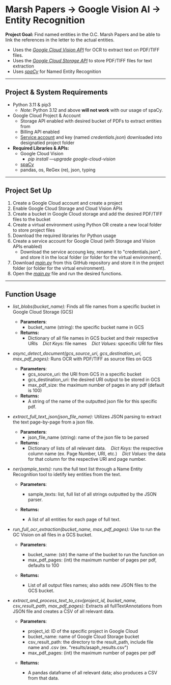 # Marsh Papers &rarr; Google Vision AI &rarr; Entity Recognition 

**Project Goal:** Find named entities in the O.C. Marsh Papers and be able to link the references in the letter to the actual entities.
* Uses the [*Google Cloud Vision API*](https://cloud.google.com/vision/docs) for OCR to extract text on PDF/TIFF files.
* Uses the [*Google Cloud Storage API*](https://console.cloud.google.com/storage/) to store PDF/TIFF files for text extraction
* Uses [*spaCy*](https://spacy.io/api/entityrecognizer) for Named Entity Recognition

---
## Project & System Requirements
* Python 3.11 & pip3
    * *Note*: Python 3.12 and above **will not work** with our usage of spaCy.
* Google Cloud Project & Account
    * Storage API enabled with desired bucket of PDFs to extract entities from
    * Billing API enabled
    * [Service account](https://cloud.google.com/iam/docs/service-account-overview) and key (named *credentials.json*) downloaded into designatied project folder
* **Required Libraries & APIs:**
    * Google Cloud Vision
        * *pip install —upgrade google-cloud-vision*
    * [spaCy](https://spacy.io/usage)
    * pandas, os, ReGex (re), json, typing
---
## Project Set Up
1. Create a Google Cloud account and create a project
2. Enable Google Cloud Storage and Cloud Vision APIs
3. Create a bucket in Google Cloud storage and add the desired PDF/TIFF files to the bucket
4. Create a virtual environment using Python OR create a new local folder to store project files
5. Download the required libraries for Python usage
6. Create a service account for Google Cloud (with Storage and Vision APIs enabled)
    * Download the service accoung key, rename it to "credentials.json", and store it in the local folder (or folder for the virtual environment).
7. Download [*main.py*](https://github.com/emmaadams05/YPM-Dark-Data/blob/marsh_papers/main.py) from this GitHub repository and store it in the project folder (or folder for the virtual environment).
8. Open the [*main.py*](https://github.com/emmaadams05/YPM-Dark-Data/blob/marsh_papers/main.py) file and run the desired functions.
---

## Function Usage
* *list_blobs(bucket_name):* Finds all file names from a specific bucket in Google Cloud Storage (GCS)
    * **Parameters**: 
        * bucket_name (string): the specific bucket name in GCS
    * **Returns:**
        * Dictionary of all file names in GCS bucket and their respective URIs
            &nbsp;&nbsp; *Dict Keys:*  file names
            &nbsp;&nbsp; *Dict Values:* spcecific URI for files

* *async_detect_document(gcs_source_uri, gcs_destination_uri, max_pdf_pages):* Runs OCR with PDF/TIFF as source files on GCS
    * **Parameters**: 
        * gcs_source_uri: the URI from GCS in a specific bucket
        * gcs_destination_uri: the desired URI output to be stored in GCS
        * max_pdf_size: the maximum number of pages in any pdf (default is 100)
    * **Returns:**
        * A string of the name of the outputted json file for this specific pdf.

* *extract_full_text_json(json_file_name):* Utilizes JSON parsing to extract the text page-by-page from a json file.
    * **Parameters**: 
        * json_file_name (string): name of the json file to be parsed
    * **Returns:**
        * Dictionary of lists of all relevant data.
            &nbsp;&nbsp; *Dict Keys:* the respective column name (ex. Page Number, URI, etc.)
            &nbsp;&nbsp; *Dict Values:* the data for that column for the respective URI and page number.

* *ner(sample_texts):* runs the full text list through a Name Entity Recognition tool to idetify key entities from the text.
    * **Parameters**: 
        * sample_texts: list, full list of all strings outputted by the JSON parser.

    * **Returns:**
        * A list of all entities for each page of full text.


* *run_full_ocr_extraction(bucket_name, max_pdf_pages):* Use to run the GC Vision on all files in a GCS bucket.
    * **Parameters**: 
        * bucket_name: (str) the name of the bucket to run the function on
        * max_pdf_pages: (int) the maximum number of pages per pdf, defaults to 100

    * **Returns:**
        * List of all output files names; also adds new JSON files to the GCS bucket.

* *extract_and_process_text_to_csv(project_id, bucket_name, csv_result_path, max_pdf_pages):* Extracts all fullTextAnnotations from JSON file and creates a CSV of all relevant data.
    * **Parameters**: 
        * project_id: ID of the specific project in Google Cloud
        * bucket_name: name of Google Cloud Storage bucket
        * csv_result_path: the directory to the result_path, include  file name and .csv (ex. "results/asaph_results.csv")
        * max_pdf_pages: (int) the maximum number of pages per pdf

    * **Returns:**
        * A pandas dataframe of all relevant data; also produces a CSV from that data.
